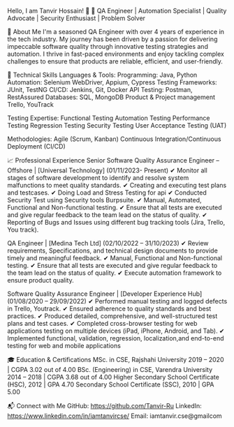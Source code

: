 Hello, I am Tanvir Hossain! 👋
🎯 QA Engineer | Automation Specialist | Quality Advocate | Security Enthusiast | Problem Solver

📜 About Me
I'm a seasoned QA Engineer with over 4 years of experience in the tech industry. My journey has been driven by a passion for delivering impeccable software quality through innovative testing strategies and automation. I thrive in fast-paced environments and enjoy tackling complex challenges to ensure that products are reliable, efficient, and user-friendly.

🔧 Technical Skills
Languages & Tools:
Programming: Java, Python
Automation: Selenium WebDriver, Appium, Cypress
Testing Frameworks: JUnit, TestNG
CI/CD: Jenkins, Git, Docker 
API Testing: Postman, RestAssured
Databases: SQL, MongoDB
Product & Project management Trello, YouTrack

Testing Expertise:
Functional Testing
Automation Testing
Performance Testing
Regression Testing
Security Testing
User Acceptance Testing (UAT)

Methodologies:
Agile (Scrum, Kanban)
Continuous Integration/Continuous Deployment (CI/CD)

📈 Professional Experience
Senior Software Quality Assurance Engineer – Offshore | [Universal Technology]
(01/11/2023- Present)
✔ Monitor all stages of software development to identify and resolve system malfunctions to meet quality standards.
✔ Creating and executing test plans and testcases.
✔ Doing Load and Stress Testing for api 
✔ Conducted Security Test using Security tools Burpsuite.
✔ Manual, Automated, Functional and Non-functional testing.
✔ Ensure that all tests are executed and give regular feedback to the team lead on the status of quality.
✔ Reporting of Bugs and Issues using different bug tracking tools (Jira, Trello, You track).

QA Engineer | [Medina Tech Ltd]
(02/10/2022 – 31/10/2023)
✔ Review requirements, Specifications, and technical design documents to provide timely and meaningful feedback.
✔ Manual, Functional and Non-functional testing.
✔ Ensure that all tests are executed and give regular feedback to the team lead on the status of quality.
✔ Execute automation framework to ensure product quality.

Software Quality Assurance Engineer | [Developer Experience Hub]
(01/08/2020 – 29/09/2022)
✔ Performed manual testing and logged defects in Trello, Youtrack.
✔ Ensured adherence to quality standards and best practices.
✔ Produced detailed, comprehensive, and well-structured test plans and test cases.
✔ Completed cross-browser testing for web applications testing on multiple devices (iPad, iPhone, Android, and Tab).
✔ Implemented functional, validation, regression, localization,and end-to-end testing for web and mobile applications

🎓 Education & Certifications
 MSc. in CSE, Rajshahi University
 2019 – 2020 | CGPA 3.02 out of 4.00
 BSc. (Engineering) in CSE, Varendra University
 2014 – 2018 | CGPA 3.68 out of 4.00
 Higher Secondary School Certificate (HSC),
 2012 | GPA 4.70
 Secondary School Certificate (SSC), 2010 | GPA 5.00


📬 Connect with Me
GitHub: https://github.com/Tanvir-Ru
LinkedIn: https://www.linkedin.com/in/iamtanvircse/
Email: iamtanvir.cse@gmailcom
